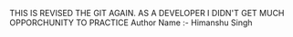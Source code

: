 THIS IS REVISED THE GIT AGAIN. 
AS A DEVELOPER I DIDN'T GET MUCH OPPORCHUNITY TO PRACTICE
Author Name :- Himanshu Singh
